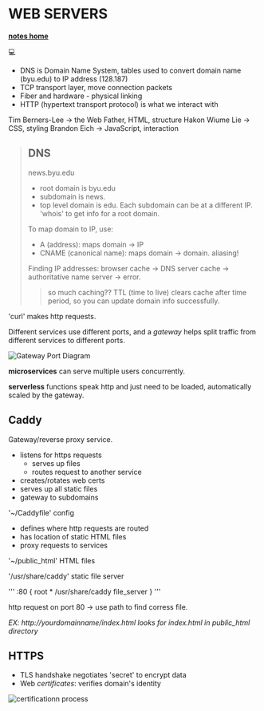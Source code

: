 # WEB SERVERS
[**notes home**](../notes.md)

:computer:

* DNS is Domain Name System, tables used to convert domain name (byu.edu) to IP address (128.187)
* TCP transport layer, move connection packets
* Fiber and hardware \- physical linking
* HTTP (hypertext transport protocol) is what we interact with

Tim Berners-Lee -> the Web Father, HTML, structure
Hakon Wiume Lie -> CSS, styling
Brandon Eich -> JavaScript, interaction


> ## DNS
> news.byu.edu
> - root domain is byu.edu
> - subdomain is news.
> - top level domain is edu.
> Each subdomain can be at a different IP.
> 'whois' to get info for a root domain.
>  
> To map domain to IP, use:
> * A (address): maps domain -> IP
> * CNAME (canonical name): maps domain -> domain. aliasing!
> 
> Finding IP addresses: browser cache -> DNS server cache -> authoritative name server -> error.
> 
> > so much caching?? TTL (time to live) clears cache after time period, so you can update domain info successfully.
>  

'curl' makes http requests.

Different services use different ports, and a *gateway* helps split traffic from different services to different ports.

![Gateway Port Diagram](https://github.com/webprogramming260/.github/blob/6773fc923e8e12ddb159b85053a0f508b12e1f15/profile/webServers/webServers/webServersGateway.jpg)

**microservices** can serve multiple users concurrently.

**serverless** functions speak http and just need to be loaded, automatically scaled by the gateway.


## Caddy
Gateway/reverse proxy service.

- listens for https requests
  - serves up files
  - routes request to another service
- creates/rotates web certs
- serves up all static files
- gateway to subdomains

'~/Caddyfile' config
* defines where http requests are routed
* has location of static HTML files
* proxy requests to services

'~/public_html' HTML files

'/usr/share/caddy' static file server

'''
:80 {
      root * /usr/share/caddy
      file_server
}
'''

http request on port 80 -> use path to find corress file.

*EX: http://yourdomainname/index.html looks for index.html in public_html directory*

## HTTPS

* TLS handshake negotiates 'secret' to encrypt data
* Web *certificates*: verifies domain's identity

![certificationn process](https://github.com/webprogramming260/.github/blob/main/profile/webServers/https/letsencryptCertIssue.jpg)


